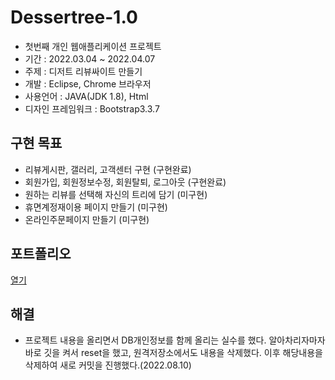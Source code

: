 # Dessertree-1.0

- 첫번째 개인 웹애플리케이션 프로젝트
- 기간 : 2022.03.04 ~ 2022.04.07
- 주제 : 디저트 리뷰싸이트 만들기
- 개발 : Eclipse, Chrome 브라우저
- 사용언어 : JAVA(JDK 1.8), Html
- 디자인 프레임워크 : Bootstrap3.3.7

## 구현 목표
- 리뷰게시판, 갤러리, 고객센터 구현 (구현완료)
- 회원가입, 회원정보수정, 회원탈퇴, 로그아웃 (구현완료)
- 원하는 리뷰를 선택해 자신의 트리에 담기 (미구현)
- 휴면계정재이용 페이지 만들기 (미구현)
- 온라인주문페이지 만들기 (미구현)

## 포트폴리오
[열기](Dessertree_Portfolio.pdf)

## 해결
- 프로젝트 내용을 올리면서 DB개인정보를 함께 올리는 실수를 했다. 알아차리자마자 바로 깃을 켜서 reset을 했고, 원격저장소에서도 내용을 삭제했다. 이후 해당내용을 삭제하여 새로 커밋을 진행했다.(2022.08.10)
